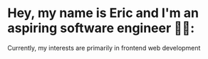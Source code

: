 <h1>Hey, my name is Eric and I'm an aspiring software engineer 🙋‍♂️:</h1>
Currently, my interests are primarily in frontend web development
